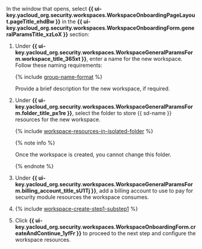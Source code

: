 In the window that opens, select **{{ ui-key.yacloud_org.security.workspaces.WorkspaceOnboardingPageLayout.pageTitle_ehdBw }}** in the **{{ ui-key.yacloud_org.security.workspaces.WorkspaceOnboardingForm.generalParamsTitle_xzLoX }}** section:

1. Under **{{ ui-key.yacloud_org.security.workspaces.WorkspaceGeneralParamsForm.workspace_title_365xt }}**, enter a name for the new workspace. Follow these naming requirements:

    {% include [group-name-format](../organization/group-name-format.md) %}

    Provide a brief description for the new workspace, if required.
1. Under **{{ ui-key.yacloud_org.security.workspaces.WorkspaceGeneralParamsForm.folder_title_px1re }}**, select the folder to store {{ sd-name }} resources for the new workspace.

    {% include [workspace-resources-in-isolated-folder](./workspace-resources-in-isolated-folder.md) %}

    {% note info %}

    Once the workspace is created, you cannot change this folder.

    {% endnote %}

1. Under **{{ ui-key.yacloud_org.security.workspaces.WorkspaceGeneralParamsForm.billing_account_title_sU1Tj }}**, add a billing account to use to pay for security module resources the workspace consumes.
1. {% include [workspace-create-step1-substep1](./workspace-create-step1-substep1.md) %}
1. Click **{{ ui-key.yacloud_org.security.workspaces.WorkspaceOnboardingForm.createAndContinue_1yfFr }}** to proceed to the next step and configure the workspace resources.